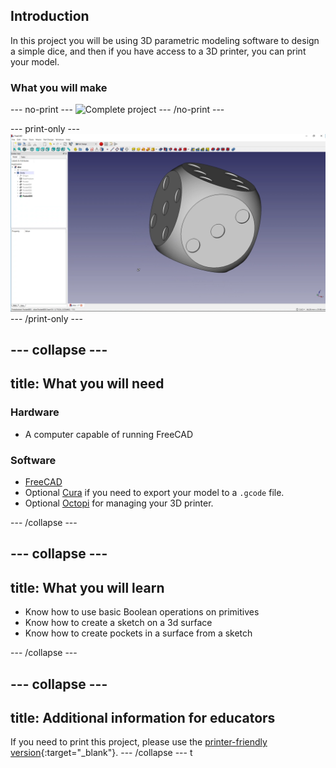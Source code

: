 ## Introduction

In this project you will be using 3D parametric modeling software to design a simple dice, and then if you have access to a 3D printer, you can print your model.

### What you will make

--- no-print ---
![Complete project](images/finished_dice.gif)
--- /no-print ---

--- print-only ---
![Complete project](images/finished_dice.png)
--- /print-only ---

--- collapse ---
---
title: What you will need
---
### Hardware

+ A computer capable of running FreeCAD

### Software

+ [FreeCAD](https://www.freecadweb.org/)
+ Optional [Cura](https://ultimaker.com/en/resources/51943-installation-ultimaker-cura) if you need to export your model to a `.gcode` file.
+ Optional [Octopi](https://octoprint.org/download/) for managing your 3D printer.

--- /collapse ---

--- collapse ---
---
title: What you will learn
---

+ Know how to use basic Boolean operations on primitives
+ Know how to create a sketch on a 3d surface
+ Know how to create pockets in a surface from a sketch

--- /collapse ---

--- collapse ---
---
title: Additional information for educators
---

If you need to print this project, please use the [printer-friendly version](https://projects.raspberrypi.org/en/projects/project-name/print){:target="_blank"}.
--- /collapse ---
t
